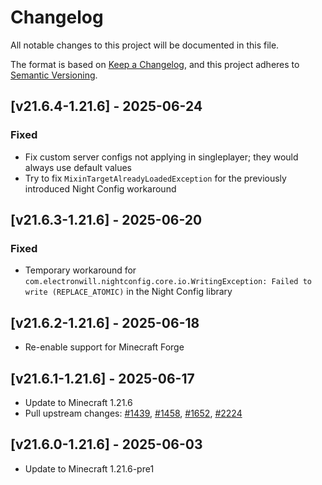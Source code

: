 # Changelog
All notable changes to this project will be documented in this file.

The format is based on [Keep a Changelog](https://keepachangelog.com/en/1.0.0/),
and this project adheres to [Semantic Versioning](https://semver.org/spec/v2.0.0.html).

## [v21.6.4-1.21.6] - 2025-06-24
### Fixed
- Fix custom server configs not applying in singleplayer; they would always use default values
- Try to fix `MixinTargetAlreadyLoadedException` for the previously introduced Night Config workaround

## [v21.6.3-1.21.6] - 2025-06-20
### Fixed
- Temporary workaround for `com.electronwill.nightconfig.core.io.WritingException: Failed to write (REPLACE_ATOMIC)` in the Night Config library

## [v21.6.2-1.21.6] - 2025-06-18
- Re-enable support for Minecraft Forge

## [v21.6.1-1.21.6] - 2025-06-17
- Update to Minecraft 1.21.6
- Pull upstream changes: [#1439](https://github.com/neoforged/NeoForge/pull/1439), [#1458](https://github.com/neoforged/NeoForge/pull/1458), [#1652](https://github.com/neoforged/NeoForge/pull/1652), [#2224](https://github.com/neoforged/NeoForge/pull/2224)

## [v21.6.0-1.21.6] - 2025-06-03
- Update to Minecraft 1.21.6-pre1
